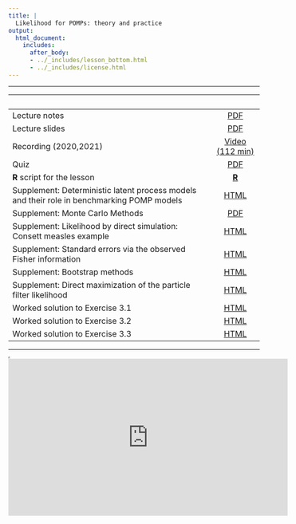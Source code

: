 ```yaml
---
title: |
  Likelihood for POMPs: theory and practice
output:
  html_document:
    includes:
      after_body:
      - ../_includes/lesson_bottom.html
      - ../_includes/license.html
---
```


----------------------

| &nbsp;                                                                                     | &nbsp;                                                                                      |
|:-------------------------------------------------------------------------------------------|:-------------------------------------------------------------------------------------------:|
| Lecture notes                                                                              | [PDF](notes.pdf)                                                                            |
| Lecture slides                                                                             | [PDF](slides.pdf)                                                                           |
| Recording (2020,2021)                                                                      | [Video (112 min)](https://www.youtube.com/playlist?list=PLluGwj6FGt2RRi-TRckg7Lud87ZKIJTZ8) |
| Quiz                                                                                       | [PDF](quiz.pdf)                                                                             |
| **R** script for the lesson                                                                | [**R**](main.R)                                                                             |
| Supplement: Deterministic latent process models and their role in benchmarking POMP models | [HTML](deterministic.html)                                                                  |
| Supplement: Monte Carlo Methods                                                            | [PDF](monteCarlo.pdf)                                                                       |
| Supplement: Likelihood by direct simulation: Consett measles example                       | [HTML](directSimulation.html)                                                               |
| Supplement: Standard errors via the observed Fisher information                            | [HTML](fisherSE.html)                                                                       |
| Supplement: Bootstrap methods                                                              | [HTML](bootstrap.html)                                                                      |
| Supplement: Direct maximization of the particle filter likelihood                          | [HTML](pf-in-Nelder-Mead.html)                                                            |
| Worked solution to Exercise 3.1                                                            | [HTML](Q_slice.html)                                                                        |
| Worked solution to Exercise 3.2                                                            | [HTML](expense.html)                                                                        |
| Worked solution to Exercise 3.3                                                            | [HTML](loglikest.html)                                                                      |

----------------------

<iframe width="0" height="0"></iframe>

<iframe data-external=1 width="560" height="315" src="https://www.youtube-nocookie.com/embed/videoseries?list=PLluGwj6FGt2RRi-TRckg7Lud87ZKIJTZ8" frameborder="0" allow="accelerometer; autoplay; encrypted-media; gyroscope; picture-in-picture" allowfullscreen></iframe>
